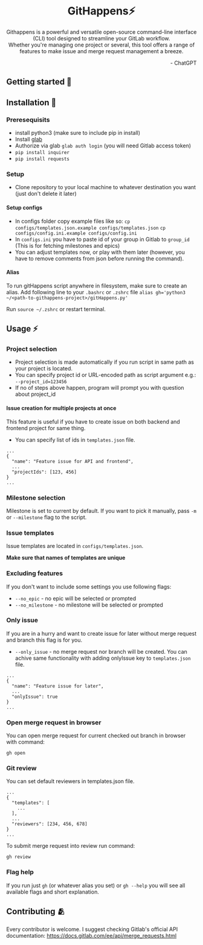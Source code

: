 <div align="center">
  <h1>GitHappens⚡</h1>

  Githappens is a powerful and versatile open-source command-line interface (CLI) tool designed to streamline your GitLab workflow. <br>
  Whether you're managing one project or several, this tool offers a range of features to make issue and merge request management a breeze.
  <div align="right">- ChatGPT</div>
</div>

## Getting started 🚀

## Installation 🔨

### Preresequisits

- install python3 (make sure to include pip in install)
- Install [glab](https://gitlab.com/gitlab-org/cli)
- Authorize via glab `glab auth login` (you will need Gitlab access token)
- `pip install inquirer`
- `pip install requests`

### Setup

- Clone repository to your local machine to whatever destination you want (just don't delete it later)

#### Setup configs
- In configs folder copy example files like so:
`cp configs/templates.json.example configs/templates.json`
`cp configs/config.ini.example configs/config.ini`
- In `configs.ini` you have to paste id of your group in Gitlab to `group_id` (This is for fetching milestones and epics)
- You can adjust templates now, or play with them later (however, you have to remove comments from json before running the command).
#### Alias 

To run gitHappens script anywhere in filesystem, make sure to create an alias.
Add following line to your `.bashrc` or `.zshrc` file
```alias gh='python3 ~/<path-to-githappens-project>/gitHappens.py'```

Run `source ~/.zshrc` or restart terminal.

## Usage ⚡

### Project selection

- Project selection is made automatically if you run script in same path as your project is located.
- You can specify project id or URL-encoded path as script argument e.g.: `--project_id=123456`
- If no of steps above happen, program will prompt you with question about project_id

#### Issue creation for multiple projects at once
This feature is useful if you have to create issue on both backend and frontend project for same thing.
- You can specify list of ids in `templates.json` file.
```
...
{
  "name": "Feature issue for API and frontend",
  ...
  "projectIds": [123, 456]
}
...
```

### Milestone selection

Milestone is set to current by default. If you want to pick it manually, pass `-m` or `--milestone` flag to the script.

### Issue templates
Issue templates are located in `configs/templates.json`.

**Make sure that names of templates are unique**


### Excluding features
If you don't want to include some settings you use following flags:
- `--no_epic` - no epic will be selected or prompted
- `--no_milestone` - no milestone will be selected or prompted


### Only issue
If you are in a hurry and want to create issue for later without merge request and branch this flag is for you.
- `--only_issue` - no merge request nor branch will be created.
You can achive same functionality with adding onlyIssue key to `templates.json` file.
```
...
{
  "name": "Feature issue for later",
  ...
  "onlyIssue": true
}
...
```


### Open merge request in browser
You can open merge request for current checked out branch in browser with command:
```
gh open
```

### Git review
You can set default reviewers in templates.json file.
```
...
{
  "templates": [
    ...
  ],
  ...
  "reviewers": [234, 456, 678]
}
...
```
To submit merge request into review run command:
```
gh review
```


### Flag help
If you run just `gh` (or whatever alias you set) or `gh --help` you will see all available flags and short explanation.


## Contributing 🫂
Every contributor is welcome.
I suggest checking Gitlab's official API documentation: https://docs.gitlab.com/ee/api/merge_requests.html
